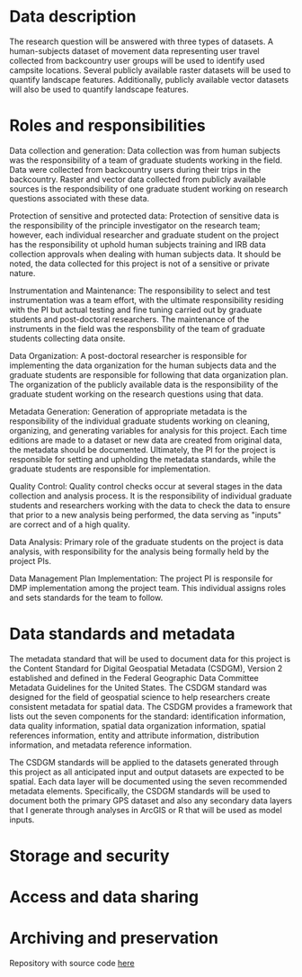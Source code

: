 # Data description

The research question will be answered with three types of datasets. A human-subjects dataset of movement data representing user travel collected from backcountry user groups will be used to identify used campsite locations. Several publicly available raster datasets will be used to quantify landscape features. Additionally, publicly available vector datasets will also be used to quantify landscape features.

# Roles and responsibilities

Data collection and generation:
Data collection was from human subjects was the responsibility of a team of graduate students working in the field. Data were collected from backcountry users during their trips in the backcountry. Raster and vector data collected from publicly available sources is the respondsibility of one graduate student working on research questions associated with these data. 

Protection of sensitive and protected data:
Protection of sensitive data is the responsibility of the principle investigator on the research team; however, each individual researcher and graduate student on the project has the responsibility ot uphold human subjects training and IRB data collection approvals when dealing with human subjects data. It should be noted, the data collected for this project is not of a sensitive or private nature. 

Instrumentation and Maintenance:
The responsibility to select and test instrumentation was a team effort, with the ultimate responsibility residing with the PI but actual testing and fine tuning carried out by graduate students and post-doctoral researchers. The maintenance of the instruments in the field was the responsbility of the team of graduate students collecting data onsite.

Data Organization:
A post-doctoral researcher is responsible for implementing the data organization for the human subjects data and the graduate students are responsible for following that data organization plan. The organization of the publicly available data is the responsibility of the graduate student working on the research questions using that data.

Metadata Generation:
Generation of appropriate metadata is the responsibility of the individual graduate students working on cleaning, organizing, and generating variables for analysis for this project. Each time editions are made to a dataset or new data are created from original data, the metadata should be documented. Ultimately, the PI for the project is responsible for setting and upholding the metadata standards, while the graduate students are responsible for implementation. 

Quality Control:
Quality control checks occur at several stages in the data collection and analysis process. It is the responsibility of individual graduate students and researchers working with the data to check the data to ensure that prior to a new analysis being performed, the data serving as "inputs" are correct and of a high quality.

Data Analysis: 
Primary role of the graduate students on the project is data analysis, with responsibility for the analysis being formally held by the project PIs.  

Data Management Plan Implementation:
The project PI is responsile for DMP implementation among the project team. This individual assigns roles and sets standards for the team to follow.

# Data standards and metadata
The metadata standard that will be used to document data for this project is the Content Standard for Digital Geospatial Metadata (CSDGM), Version 2 established and defined in the Federal Geographic Data Committee Metadata Guidelines for the United States. The CSDGM standard was designed for the field of geospatial science to help researchers create consistent metadata for spatial data. The CSDGM provides a framework that lists out the seven components for the standard: identification information, data quality information, spatial data organization information, spatial references information, entity and attribute information, distribution information, and metadata reference information.

The CSDGM standards will be applied to the datasets generated through this project as all anticipated input and output datasets are expected to be spatial. Each data layer will be documented using the seven recommended metadata elements. Specifically, the CSDGM standards will be used to document both the primary GPS dataset and also any secondary data layers that I generate through analyses in ArcGIS or R that will be used as model inputs.

# Storage and security

# Access and data sharing

# Archiving and preservation

Repository with source code [here](https://github.com/clarallebot/GRAD521_DMPtemplate)

